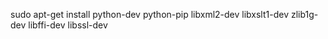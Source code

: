 sudo apt-get install python-dev python-pip libxml2-dev libxslt1-dev zlib1g-dev libffi-dev libssl-dev